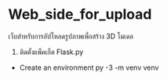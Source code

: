 # Web_side_for_upload
เว็บสำหรับการอัปโหลดรูปภาพเพื่อสร้าง 3D โมเดล
1. ติดตั้งแพ็คเก็ต Flask.py
- Create an environment
        py -3 -m venv venv
    
